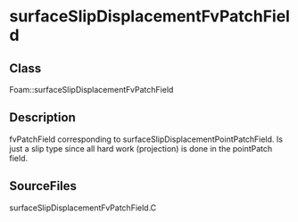 # surfaceSlipDisplacementFvPatchField 
## Class
Foam::surfaceSlipDisplacementFvPatchField

## Description
fvPatchField corresponding to surfaceSlipDisplacementPointPatchField.
Is just a slip type since all hard work (projection) is done in the
pointPatch field.

## SourceFiles
surfaceSlipDisplacementFvPatchField.C

